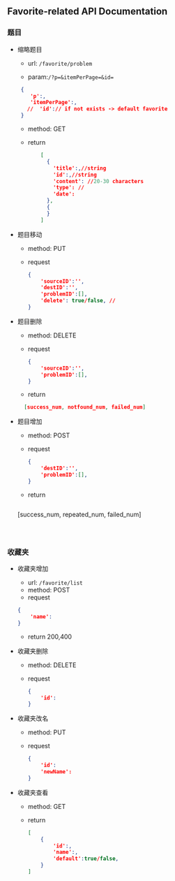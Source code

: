 ## Favorite-related API Documentation

### 题目

* 缩略题目

  * url: `/favorite/problem`

  * param:`/?p=&itemPerPage=&id=`
   ```json
    {
       'p':,
       'itemPerPage':,
      //  'id':// if not exists -> default favorite
    }
    ```

  * method: GET   

  * return

    ```json
        [
          {
            'title':,//string
            'id':,//string
            'content': //20-30 characters
            'type': //
            'date':
          },
          {
          }
        ]
    ```

* 题目移动

  * method: PUT

  * request

    ```json
    {
        'sourceID':'',
        'destID':'',
        'problemID':[],
        'delete': true/false, //
    }
    ```

* 题目删除

  * method: DELETE

  * request

    ```json
    {
        'sourceID':'',
        'problemID':[],
    }
    ```

  * return

  ```json
    [success_num, notfound_num, failed_num]
  ```

* 题目增加

  * method: POST

  * request

    ```json
    {
        'destID':'',
        'problemID':[],
    }
    ```

  * return

    ```json
   [success_num, repeated_num, failed_num]
    ```



### 收藏夹

* 收藏夹增加

  * url: `/favorite/list`
  * method: POST
  * request

  ```json
  {
      'name':
  }
  ```

  * return 200,400

* 收藏夹删除

  * method: DELETE

  * request

    ```json
    {
        'id':
    }
    ```

* 收藏夹改名

  * method: PUT

  * request

    ```json
    {
        'id':
        'newName':
    }
    ```

* 收藏夹查看

  * method: GET

  * return

    ```json
    [
        {
            'id':,
            'name':,
            'default':true/false,
        }
    ]
    ```

  ```

  
